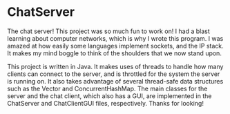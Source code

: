 # ChatServer
The chat server!  This project was so much fun to work on!  I had a blast learning about computer networks, which is why I wrote this program.  I was amazed at how easily some languages implement sockets, and the IP stack.  It makes my mind boggle to think of the shoulders that we now stand upon.

This project is written in Java.  It makes uses of threads to handle how many clients can connect to the server, and is throttled for the system the server is running on.  It also takes advantage of several thread-safe data structures such as the Vector and ConcurrentHashMap.  The main classes for the server and the chat client, which also has a GUI, are implemented in the ChatServer and ChatClientGUI files, respectively.  Thanks for looking!
